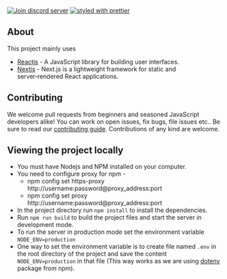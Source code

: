 

[![Join discord server](https://img.shields.io/badge/Join-Discord%20server-%236a7fcb.svg)](https://discord.gg/jVQhkWB)
[![styled with prettier](https://img.shields.io/badge/styled_with-prettier-ff69b4.svg)](https://github.com/prettier/prettier)
<br>

## About

This project mainly uses
* [Reactjs](https://reactjs.org/) - A JavaScript library for building user interfaces.
* [Nextjs](http://nextjs.org) - Next.js is a lightweight framework for static and server‑rendered React applications.

## Contributing

We welcome pull requests from beginners and seasoned JavaScript developers alike! You can work on open issues, fix bugs, file issues etc.. Be sure to read our [contributing guide](https://github.com/MNNIT/Avishkar/blob/master/CONTRIBUTING.md).  Contributions of any kind are welcome.
## Viewing the project locally
* You must have Nodejs and NPM installed on your computer.
* You need to configure proxy for npm - 
  - npm config set https-proxy http://username:password@proxy_address:port
  - npm config set proxy http://username:password@proxy_address:port
* In the project directory run ```npm install``` to install the dependencies.
* Run ```npm run build``` to build the project files and start the server in development mode.
* To run the server in production mode set the environment variable ```NODE_ENV=production```
* One way to set the environment variable is to create file named ```.env``` in the root directory of the project and save the content ```NODE_ENV=production``` in that file (This way works as we are using [dotenv](https://www.npmjs.com/package/dotenv) package from npm).
